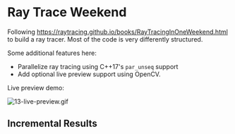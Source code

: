 Ray Trace Weekend
=================

Following https://raytracing.github.io/books/RayTracingInOneWeekend.html
to build a ray tracer. Most of the code is very differently structured.

Some additional features here:

- Parallelize ray tracing using C++17's `par_unseq` support
- Add optional live preview support using OpenCV.

Live preview demo:

![13-live-preview.gif](results/13-live-preview.gif)

## Incremental Results

